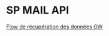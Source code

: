 # SP MAIL API

[Flow de récupération des données GW](https://app.diagrams.net/#G1QzJyaIaxNSHuCFJVbLvyHqxIiOfKErt5)
